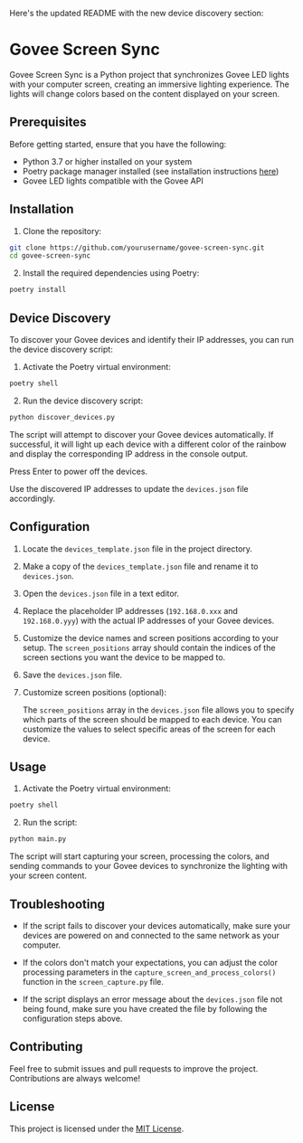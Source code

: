 Here's the updated README with the new device discovery section:

# Govee Screen Sync

Govee Screen Sync is a Python project that synchronizes Govee LED lights with your computer screen, creating an immersive lighting experience. The lights will change colors based on the content displayed on your screen.

## Prerequisites

Before getting started, ensure that you have the following:

- Python 3.7 or higher installed on your system
- Poetry package manager installed (see installation instructions [here](https://python-poetry.org/docs/#installation))
- Govee LED lights compatible with the Govee API

## Installation

1. Clone the repository:

```bash
git clone https://github.com/yourusername/govee-screen-sync.git
cd govee-screen-sync
```

2. Install the required dependencies using Poetry:

```bash
poetry install
```

## Device Discovery

To discover your Govee devices and identify their IP addresses, you can run the device discovery script:

1. Activate the Poetry virtual environment:

```bash
poetry shell
```

2. Run the device discovery script:

```bash
python discover_devices.py
```

The script will attempt to discover your Govee devices automatically. If successful, it will light up each device with a different color of the rainbow and display the corresponding IP address in the console output.

Press Enter to power off the devices.

Use the discovered IP addresses to update the `devices.json` file accordingly.

## Configuration

1. Locate the `devices_template.json` file in the project directory.

2. Make a copy of the `devices_template.json` file and rename it to `devices.json`.

3. Open the `devices.json` file in a text editor.

4. Replace the placeholder IP addresses (`192.168.0.xxx` and `192.168.0.yyy`) with the actual IP addresses of your Govee devices.

5. Customize the device names and screen positions according to your setup. The `screen_positions` array should contain the indices of the screen sections you want the device to be mapped to.

6. Save the `devices.json` file.

7. Customize screen positions (optional):

   The `screen_positions` array in the `devices.json` file allows you to specify which parts of the screen should be mapped to each device. You can customize the values to select specific areas of the screen for each device.

## Usage

1. Activate the Poetry virtual environment:

```bash
poetry shell
```

2. Run the script:

```bash
python main.py
```

The script will start capturing your screen, processing the colors, and sending commands to your Govee devices to synchronize the lighting with your screen content.

## Troubleshooting

- If the script fails to discover your devices automatically, make sure your devices are powered on and connected to the same network as your computer.

- If the colors don't match your expectations, you can adjust the color processing parameters in the `capture_screen_and_process_colors()` function in the `screen_capture.py` file.

- If the script displays an error message about the `devices.json` file not being found, make sure you have created the file by following the configuration steps above.

## Contributing

Feel free to submit issues and pull requests to improve the project. Contributions are always welcome!

## License

This project is licensed under the [MIT License](LICENSE).